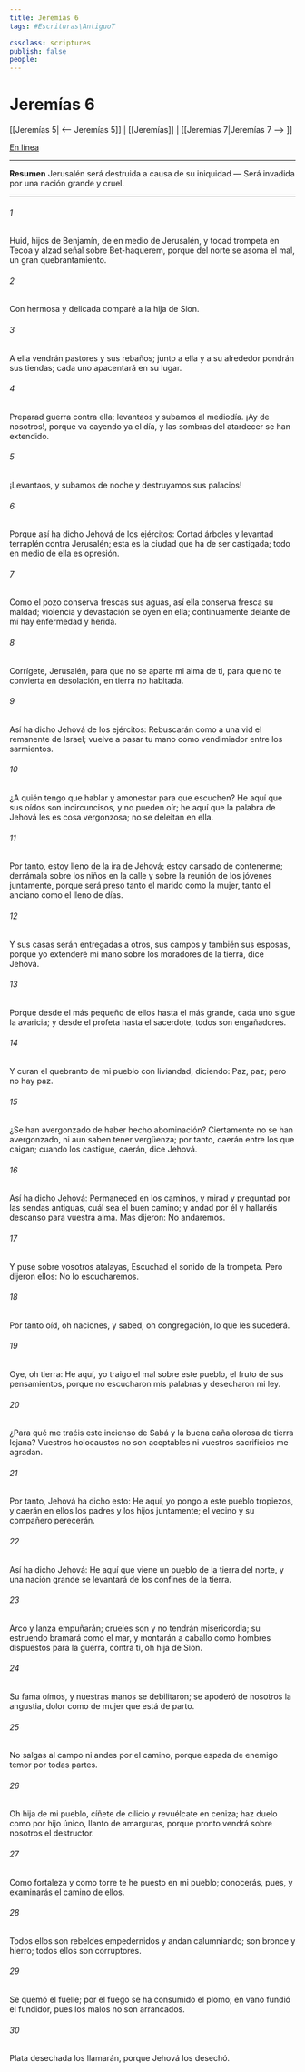 ```yaml
---
title: Jeremías 6
tags: #Escrituras\AntiguoT

cssclass: scriptures
publish: false
people:
---
```


# Jeremías 6
[[Jeremías 5| <-- Jeremías 5]] | [[Jeremías]] | [[Jeremías 7|Jeremías 7 --> ]]

[En línea](https://churchofjesuschrist.org/study/scriptures/ot/jer/6?lang=spa)

---
__Resumen__
Jerusalén será destruida a causa de su iniquidad — Será invadida por una nación grande y cruel.

---
###### 1 
Huid, hijos de Benjamín, de en medio de Jerusalén, y tocad trompeta en Tecoa y alzad señal sobre Bet-haquerem, porque del norte se asoma el mal, un gran quebrantamiento.

###### 2 
Con  hermosa y delicada comparé a la hija de Sion.

###### 3 
A ella vendrán pastores y sus rebaños; junto a ella y a su alrededor pondrán sus tiendas; cada uno apacentará en su lugar.

###### 4 
Preparad guerra contra ella; levantaos y subamos al mediodía. ¡Ay de nosotros!, porque va cayendo ya el día, y las sombras del atardecer se han extendido.

###### 5 
¡Levantaos, y subamos de noche y destruyamos sus palacios!

###### 6 
Porque así ha dicho Jehová de los ejércitos: Cortad árboles y levantad terraplén contra Jerusalén; esta es la ciudad que ha de ser castigada; todo en medio de ella es opresión.

###### 7 
Como el pozo conserva frescas sus aguas, así ella conserva fresca su maldad; violencia y devastación se oyen en ella; continuamente delante de mí hay enfermedad y herida.

###### 8 
Corrígete, Jerusalén, para que no se aparte mi alma de ti, para que no te convierta en desolación, en tierra no habitada.

###### 9 
Así ha dicho Jehová de los ejércitos: Rebuscarán como a una vid el remanente de Israel; vuelve a pasar tu mano como vendimiador entre los sarmientos.

###### 10 
¿A quién tengo que hablar y amonestar para que escuchen? He aquí que sus oídos son incircuncisos, y no pueden oír; he aquí que la palabra de Jehová les es cosa vergonzosa; no se deleitan en ella.

###### 11 
Por tanto, estoy lleno de la ira de Jehová; estoy cansado de contenerme; derrámala sobre los niños en la calle y sobre la reunión de los jóvenes juntamente, porque será preso tanto el marido como la mujer, tanto el anciano como el lleno de días.

###### 12 
Y sus casas serán entregadas a otros, sus campos y también sus esposas, porque yo extenderé mi mano sobre los moradores de la tierra, dice Jehová.

###### 13 
Porque desde el más pequeño de ellos hasta el más grande, cada uno sigue la avaricia; y desde el profeta hasta el sacerdote, todos son engañadores.

###### 14 
Y curan el quebranto de mi pueblo con liviandad, diciendo: Paz, paz; pero no hay paz.

###### 15 
¿Se han avergonzado de haber hecho abominación? Ciertamente no se han avergonzado, ni aun saben tener vergüenza; por tanto, caerán entre los que caigan; cuando los castigue, caerán, dice Jehová.

###### 16 
Así ha dicho Jehová: Permaneced en los caminos, y mirad y preguntad por las sendas antiguas, cuál sea el buen camino; y andad por él y hallaréis descanso para vuestra alma. Mas dijeron: No andaremos.

###### 17 
Y puse sobre vosotros atalayas,  Escuchad el sonido de la trompeta. Pero dijeron ellos: No lo escucharemos.

###### 18 
Por tanto oíd, oh naciones, y sabed, oh congregación, lo que les sucederá.

###### 19 
Oye, oh tierra: He aquí, yo traigo el mal sobre este pueblo, el fruto de sus pensamientos, porque no escucharon mis palabras y desecharon mi ley.

###### 20 
¿Para qué me traéis este incienso de Sabá y la buena caña olorosa de tierra lejana? Vuestros holocaustos no son aceptables ni vuestros sacrificios me agradan.

###### 21 
Por tanto, Jehová ha dicho esto: He aquí, yo pongo a este pueblo tropiezos, y caerán en ellos los padres y los hijos juntamente; el vecino y su compañero perecerán.

###### 22 
Así ha dicho Jehová: He aquí que viene un pueblo de la tierra del norte, y una nación grande se levantará de los confines de la tierra.

###### 23 
Arco y lanza empuñarán; crueles son y no tendrán misericordia; su estruendo bramará como el mar, y montarán a caballo como hombres dispuestos para la guerra, contra ti, oh hija de Sion.

###### 24 
Su fama oímos, y nuestras manos se debilitaron; se apoderó de nosotros la angustia, dolor como de mujer que está de parto.

###### 25 
No salgas al campo ni andes por el camino, porque espada de enemigo  temor  por todas partes.

###### 26 
Oh hija de mi pueblo, cíñete de cilicio y revuélcate en ceniza; haz duelo como por hijo único, llanto de amarguras, porque pronto vendrá sobre nosotros el destructor.

###### 27 
Como fortaleza y como torre te he puesto en mi pueblo; conocerás, pues, y examinarás el camino de ellos.

###### 28 
Todos ellos son rebeldes empedernidos y andan calumniando; son bronce y hierro; todos ellos son corruptores.

###### 29 
Se quemó el fuelle; por el fuego se ha consumido el plomo; en vano fundió el fundidor, pues los malos no son arrancados.

###### 30 
Plata desechada los llamarán, porque Jehová los desechó.

